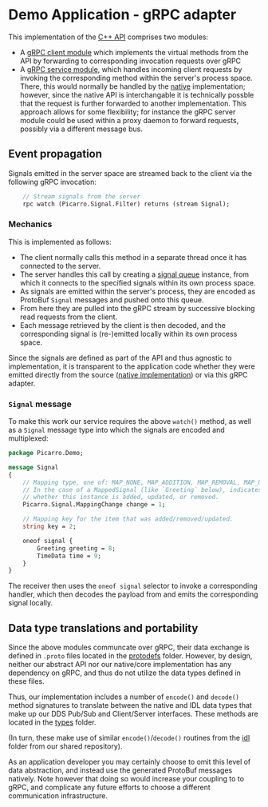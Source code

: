 Demo Application - gRPC adapter
===============================

This implementation of the [C++ API](../../api/README.md) comprises two modules:

* A [gRPC client module](client) which implements the virtual methods from the API by forwarding to corresponding invocation requests over gRPC
* A [gRPC service module](server), which handles incoming client requests by invoking the corresponding method within the server's process space. There, this would normally be handled by the [native](../native/README.md) implementation; however, since the native API is interchangable it is technically possble that the request is further forwarded to another implementation.  This approach allows for some flexibility; for instance the gRPC server module could be used within a proxy daemon to forward requests, possibly via a different message bus.

Event propagation
-----------------

Signals emitted in the server space are streamed back to the client via the following gRPC invocation:

```protobuf
    // Stream signals from the server
    rpc watch (Picarro.Signal.Filter) returns (stream Signal);
```

### Mechanics

This is implemented as follows:

 * The client normally calls this method in a separate thread once it has connected to the server.
 * The server handles this call by creating a [signal queue](server/demo-grpc-signalqueue.h++) instance, from which it connects to the specified signals within its own process space.
  * As signals are emitted within the server's process, they are encoded as ProtoBuf `Signal` messages and pushed onto this queue.
  * From here they are pulled into the gRPC stream by successive blocking read requests from the client.
  * Each message retrieved by the client is then decoded, and the corresponding signal is (re-)emitted locally within its own process space.

Since the signals are defined as part of the API and thus agnostic to implementation, it is transparent to the application code whether they were emitted directly from the source ([native implementation](../native/README.md)) or via this gRPC adapter.


### `Signal` message

To make this work our service requires the above `watch()` method, as well as a `Signal` message type into which the signals are encoded and multiplexed:

```protobuf
package Picarro.Demo;

message Signal
{
    // Mapping type, one of: MAP_NONE, MAP_ADDITION, MAP_REMOVAL, MAP_UPDATE.
    // In the case of a MappedSignal (like `Greeting` below), indicates
    // whether this instance is added, updated, or removed.
    Picarro.Signal.MappingChange change = 1;

    // Mapping key for the item that was added/removed/updated.
    string key = 2;

    oneof signal {
        Greeting greeting = 8;
        TimeData time = 9;
    }
}
```

The receiver then uses the `oneof signal` selector to invoke a corresponding handler, which then decodes the payload from and emits the corresponding signal locally.



Data type translations and portability
--------------------------------------

Since the above modules communcate over gRPC, their data exchange is defined in `.proto` files located in the [protodefs](../../../protodefs) folder.  However, by design, neither our abstract API nor our native/core implementation has any dependency on gRPC, and thus do not utilize the data types defined in these files.

Thus, our implementation includes a number of `encode()` and `decode()` method signatures to translate between the native and IDL data types that make up our DDS Pub/Sub and Client/Server interfaces.  These methods are located in the [types](types) folder.

(In turn, these make use of similar `encode()`/`decode()` routines from the [idl](../../../../../shared/cpp/ipc/google/protobuf) folder from our shared repository).

As an application developer you may certainly choose to omit this level of data abstraction, and instead use the generated ProtoBuf messages natively.  Note however that doing so would increase your coupling to to gRPC, and complicate any future efforts to choose a different communication infrastructure.
